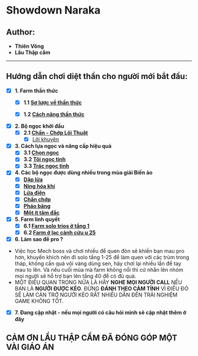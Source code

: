 # Showdown Naraka
## Author:
- **Thiên Võng**
- **Lẩu Thập cẩm**
---


## Hướng dẫn chơi diệt thần cho người mới bắt đầu:

- [x] **1. Farm thần thức**
  - [x] **1.1 [Sơ lược về thần thức](https://github.com/vietkong2222/Showdown_Naraka/blob/main/Sense%20Farming/throughsense.md)**
  - [x] **1.2 [Cách nâng thần thức](https://github.com/vietkong2222/Showdown_Naraka/blob/main/Sense%20Farming/senseupgrade.md)**
    

- [x] **2. Bộ ngọc khởi đầu**
  - [x] **2.1 [Chấn - Chớp Lôi Thuật](https://github.com/vietkong2222/Showdown_Naraka/blob/main/First%20Jades%20Set/Chanchop.md)**
    - [x] [Lời khuyên](https://github.com/vietkong2222/Showdown_Naraka/blob/main/First%20Jades%20Set/loikhuyen.md)

- [x] **3. Cách lựa ngọc và nâng cấp hiệu quả**
  - [x] **3.1 [Chọn ngọc](https://github.com/vietkong2222/Showdown_Naraka/blob/main/Jades%20Upgrade/chonngoc.md)**
  - [x] **3.2 [Tôi ngọc tinh](https://github.com/vietkong2222/Showdown_Naraka/blob/main/Jades%20Upgrade/toingoctinh.md)**
  - [x] **3.3 [Trác ngọc tinh](https://github.com/vietkong2222/Showdown_Naraka/blob/main/Jades%20Upgrade/tracngoctinh.md)**

- [x] **4. Các bộ ngọc được dùng nhiều trong mùa giải Biến ảo**
  - [x] **[Dập lửa](https://github.com/vietkong2222/Showdown_Naraka/blob/main/Top%20Jades%20Set/daplua.md)**
  - [x] **[Ning hóa khí](https://github.com/vietkong2222/Showdown_Naraka/blob/main/Top%20Jades%20Set/ninghoakhi.md)**
  - [x] **[Lửa điện](https://github.com/vietkong2222/Showdown_Naraka/blob/main/Top%20Jades%20Set/luadien.md)**
  - [x] **[Chấn chớp](https://github.com/vietkong2222/Showdown_Naraka/blob/main/Top%20Jades%20Set/chanchop.md)**
  - [x] **[Pháo băng](https://github.com/vietkong2222/Showdown_Naraka/blob/main/Top%20Jades%20Set/phaobang.md)**
  - [x] **[Một ít tâm đắc](https://github.com/vietkong2222/Showdown_Naraka/blob/main/Top%20Jades%20Set/tamdac.md)**

- [x] **5. Farm linh quyết**
  - [x] **6.1 [Farm solo trios ở tầng 1](https://github.com/vietkong2222/Showdown_Naraka/blob/main/Arima%20Ring%20Farming/solotrios.md)**
  - [x] **6.2 [Farm ở lạc cảnh cửu u 25](https://github.com/vietkong2222/Showdown_Naraka/blob/main/Arima%20Ring%20Farming/9u25.md)**

- [x] **6. Làm sao để pro ?**
 - Việc học Mech boss và chơi nhiều để quen đòn sẽ khiến bạn mau pro hơn, khuyến khích nên đi solo tầng 1-25 để làm quen với các trùm trong tháp, không cần quá vội vàng dùng sen, hãy chơi lại nhiều lần để tay mau to lên. Và nếu cuối mùa mà farm không nổi thì cứ nhắn lên nhóm mọi người sẽ hỗ trợ bạn lên tầng 40 để có đủ quà.
 - MỘT ĐIỀU QUAN TRỌNG NỮA LÀ HÃY **NGHE MỌI NGƯỜI CALL** NẾU BẠN LÀ **NGƯỜI ĐƯỢC KÉO**. ĐỪNG **ĐÁNH THEO CẢM TỈNH** VÌ ĐIỀU ĐÓ SẼ LÀM CẢN TRỞ NGƯỜI KÉO RẤT NHIỀU DẪN ĐẾN TRẢI NGHIỆM GAME KHÔNG TỐT. 
  
- [x] **7. Đang cập nhật - nếu mọi người có câu hỏi mình sẽ cập nhật thêm ở đây**

## CẢM ƠN LẨU THẬP CẨM ĐÃ ĐÓNG GÓP MỘT VÀI GIÁO ÁN